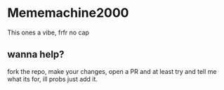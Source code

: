 # Mememachine2000

This ones a vibe, frfr no cap

## wanna help?

fork the repo, make your changes, open a PR and at least try and tell me what its for, ill probs just add it. 
